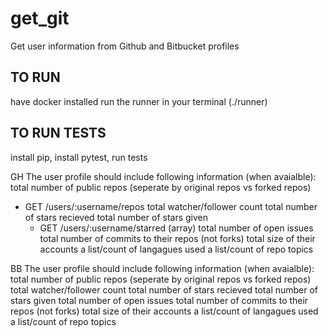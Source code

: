 # get_git
Get user information from Github and Bitbucket profiles

## TO RUN

have docker installed
run the runner in your terminal (./runner)


## TO RUN TESTS

install pip, install pytest, run tests


GH
The user profile should include following information (when avaialble):
total number of public repos (seperate by original repos vs forked repos)
- GET /users/:username/repos
total watcher/follower count
total number of stars recieved
total number of stars given
  - GET /users/:username/starred (array)
total number of open issues
total number of commits to their repos (not forks)
total size of their accounts
a list/count of langagues used
a list/count of repo topics



BB
The user profile should include following information (when avaialble):
total number of public repos (seperate by original repos vs forked repos)
total watcher/follower count
total number of stars recieved
total number of stars given
total number of open issues
total number of commits to their repos (not forks)
total size of their accounts
a list/count of langagues used
a list/count of repo topics
